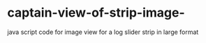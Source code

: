 # captain-view-of-strip-image-
java script code for image view for a log slider strip in large format 
